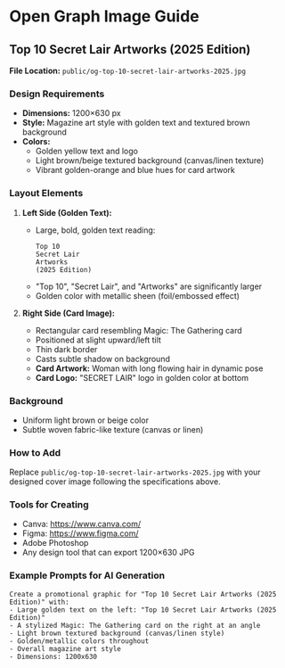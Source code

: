 # Open Graph Image Guide

## Top 10 Secret Lair Artworks (2025 Edition)

**File Location:** `public/og-top-10-secret-lair-artworks-2025.jpg`

### Design Requirements

- **Dimensions:** 1200×630 px
- **Style:** Magazine art style with golden text and textured brown background
- **Colors:**
  - Golden yellow text and logo
  - Light brown/beige textured background (canvas/linen texture)
  - Vibrant golden-orange and blue hues for card artwork

### Layout Elements

1. **Left Side (Golden Text):**
   - Large, bold, golden text reading:
     ```
     Top 10
     Secret Lair
     Artworks
     (2025 Edition)
     ```
   - "Top 10", "Secret Lair", and "Artworks" are significantly larger
   - Golden color with metallic sheen (foil/embossed effect)

2. **Right Side (Card Image):**
   - Rectangular card resembling Magic: The Gathering card
   - Positioned at slight upward/left tilt
   - Thin dark border
   - Casts subtle shadow on background
   - **Card Artwork:** Woman with long flowing hair in dynamic pose
   - **Card Logo:** "SECRET LAIR" logo in golden color at bottom

### Background

- Uniform light brown or beige color
- Subtle woven fabric-like texture (canvas or linen)

### How to Add

Replace `public/og-top-10-secret-lair-artworks-2025.jpg` with your designed cover image following the specifications above.

### Tools for Creating

- Canva: https://www.canva.com/
- Figma: https://www.figma.com/
- Adobe Photoshop
- Any design tool that can export 1200×630 JPG

### Example Prompts for AI Generation

```
Create a promotional graphic for "Top 10 Secret Lair Artworks (2025 Edition)" with:
- Large golden text on the left: "Top 10 Secret Lair Artworks (2025 Edition)"
- A stylized Magic: The Gathering card on the right at an angle
- Light brown textured background (canvas/linen style)
- Golden/metallic colors throughout
- Overall magazine art style
- Dimensions: 1200x630
```

